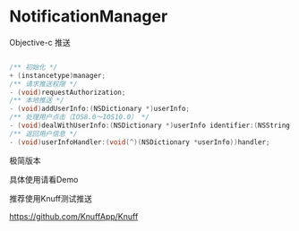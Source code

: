 # NotificationManager
Objective-c 推送

```Objective-c

/** 初始化 */
+ (instancetype)manager;
/** 请求推送权限 */
- (void)requestAuthorization;
/** 本地推送 */
- (void)addUserInfo:(NSDictionary *)userInfo;
/** 处理用户点击（IOS8.0～IOS10.0） */
- (void)dealWithUserInfo:(NSDictionary *)userInfo identifier:(NSString *)identifier;
/** 返回用户信息 */
- (void)userInfoHandler:(void(^)(NSDictionary *userInfo))handler;


```

极简版本

具体使用请看Demo

推荐使用Knuff测试推送

https://github.com/KnuffApp/Knuff
